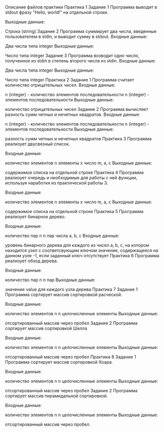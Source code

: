 Описание файлов практики
Практика 1
Задание 1
Программа выводит в stdout фразу "Hello, world!" на отдельной строке.

Выходные данные:

Строка (string)
Задание 2
Программа суммирует два числа, введенные пользователем в stdin, и выводит сумму в stdout. Входные данные:

Два числа типа integer
Выходные данные:

Число типа integer
Задание 3
Программа возводит одно число, полученное из stdin в степень второго числа из stdin. Входные данные:

Два числа типа integer
Выходные данные:

Число типа integer
Практика 2
Задание 1
Программа считает количество отрицательных чисел. Входные данные:

n (integer) - количество элементов последовательности
n (integer) - элементов последовательности
Выходные данные:

количество отрицательных чисел
Задание 2
Программа вычисляет разность сумм четных и нечетных квадратов. Входные данные:

n (integer) - количество элементов последовательности
n (integer) - элементов последовательности
Выходные данные:

разность сумм четных и нечетных квадратов
Практика 3
Программа реализует двусвязный список.

Входные данные:

количество элементов n
элементы x
число m, a, c
Выходные данные:

содержимое списка на отдельной строке
Практика 4
Программа реализует очередь и необходимые для работы с ней функции, используя наработки из практической работы 3.

Входные данные:

количество элементов n
элементы x
число m, a, c
Выходные данные:

содержимое списка на отдельной строке
Практика 5
Программа реализует бинарное дерево.

Входные данные:

количество пар n
n пар
числа a, b, c
Входные данные:

уровень бинарного дерева для каждого из чисел a, b, c, на котором находится узел с соответсвующим ключом
значение, содержащееся на данном узле
-1, если заданный ключ отсутствует
Практика 6
Программа реализует обход дерева.

Входные данные:

количество пар n
n пар
Выходные данные:

значение value для каждого узла дерева
Практика 7
Задание 1
Программа сортирует массив сортировкой расческой.

Входные данные:

количество элементов n
n целочисленные элементы
Выходные данные:

отсортированный массив через пробел
Задание 2
Программа сортирует массив сортировкой Шелла

Входные данные:

количество элементов n
n целочисленные элементы
Выходные данные:

отсортированный массив через пробел
Практика 8
Задание 1
Программа сортирует массив сортировкой Хоара.

Входные данные:

количество элементов n
n целочисленные элементы
Выходные данные:

отсортированный массив через пробел
Задание 2
Программа сортирует массив пирамидальной сортировкой.

Входные данные:

количество элементов n
n целочисленные элементы
Выходные данные:

отсортированный массив через пробел.
